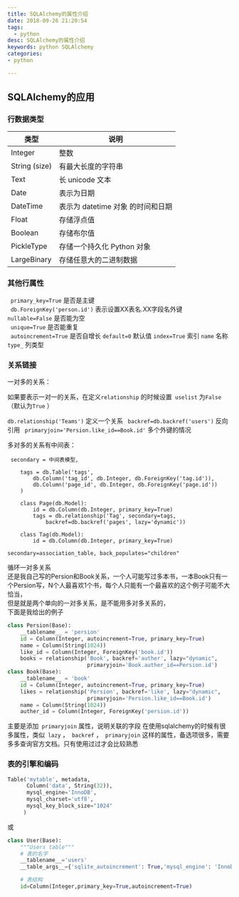 ```yaml
---
title: SQLAlchemy的属性介绍
date: 2018-09-26 21:20:54
tags:
  - python
desc: SQLAlchemy的属性介绍
keywords: python SQLAlchemy 
categories:
- python

---
```




## SQLAlchemy的应用



### 行数据类型

|类型|说明|
| --- 			| ---- 	|
|Integer		|	整数	|
|String (size)  |	有最大长度的字符串	|
|Text			|长 unicode 文本	|
|Date			|表示为日期	|
|DateTime		|表示为 datetime 对象 的时间和日期	|
|Float			|存储浮点值	|
|Boolean		|存储布尔值	|
|PickleType		|存储一个持久化 Python 对象	|
|LargeBinary 	|	存储任意大的二进制数据	|

<!--more-->

### 其他行属性
` primary_key=True` 是否是主键  
` db.ForeignKey('person.id')` 表示设置XX表名.XX字段名外键    
` nullable=False ` 是否能为空   
` unique=True` 是否能重复  
` autoincrement=True` 是否自增长 
` default=0 ` 默认值 
` index=True ` 索引
` name ` 名称
` type_ ` 列类型
### 关系链接  
一对多的关系：  

如果要表示一对一的关系，在定义` relationship ` 的时候设置` uselist` 为` False ` （默认为` True ` ）

` db.relationship('Teams') ` 定义一个关系
` backref=db.backref('users')` 反向引用
` primaryjoin='Persion.like_id==Book.id'` 多个外键的情况

多对多的关系有中间表：

` secondary = 中间表模型,` 
 
``` 
    tags = db.Table('tags',
        db.Column('tag_id', db.Integer, db.ForeignKey('tag.id')),
        db.Column('page_id', db.Integer, db.ForeignKey('page.id'))
    )
    
    class Page(db.Model):
        id = db.Column(db.Integer, primary_key=True)
        tags = db.relationship('Tag', secondary=tags,
            backref=db.backref('pages', lazy='dynamic'))
    
    class Tag(db.Model):
        id = db.Column(db.Integer, primary_key=True) 
```
` secondary=association_table,
        back_populates="children"
`   

循环一对多关系  
还是我自己写的Persion和Book关系，一个人可能写过多本书，一本Book只有一个Persion写，N个人最喜欢1个书，每个人只能有一个最喜欢的这个例子可能不大恰当，  
但是就是两个单向的一对多关系，是不能用多对多关系的，  
下面是我给出的例子
```py 
class Persion(Base):
    __tablename__ = 'persion'
    id = Column(Integer, autoincrement=True, primary_key=True)
    name = Column(String(1024))
    like_id = Column(Integer, ForeignKey('book.id'))
    books = relationship('Book', backref='auther', lazy="dynamic",
                         primaryjoin='Book.auther_id==Persion.id')
class Book(Base):
    __tablename__ = 'book'
    id = Column(Integer, autoincrement=True, primary_key=True)
    likes = relationship('Persion', backref='like', lazy="dynamic",
                         primaryjoin='Persion.like_id==Book.id')
    name = Column(String(1024))
    auther_id = Column(Integer, ForeignKey('persion.id'))

```
主要是添加` primaryjoin` 属性，说明关联的字段
在使用sqlalchemy的时候有很多属性，类似` lazy` ，` backref` ，` primaryjoin` 这样的属性，备选项很多，需要多多查询官方文档。只有使用过过才会比较熟悉

### 表的引擎和编码
```py
Table('mytable', metadata,
      Column('data', String(32)),
      mysql_engine='InnoDB',
      mysql_charset='utf8',
      mysql_key_block_size="1024"
     )
``` 

或
```py
class User(Base):
    """Users table"""
    # 表的名字
    __tablename__='users'
    __table_args__={'sqlite_autoincrement': True,'mysql_engine': 'InnoDB','mysql_charset': 'utf8'}

    # 表结构
    id=Column(Integer,primary_key=True,autoincrement=True)
```
